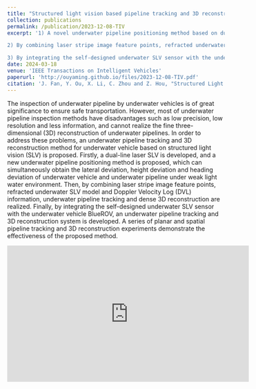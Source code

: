 ```yaml
---
title: "Structured light vision based pipeline tracking and 3D reconstruction method for underwater vehicle"
collection: publications
permalink: /publication/2023-12-08-TIV
excerpt: '1) A novel underwater pipeline positioning method based on dual-line laser SLV is proposed, which can simultaneously obtain the lateral deviation, height deviation and heading deviation of underwater vehicle and underwater pipeline under weak light water environment, providing the basis for underwater pipeline tracking.

2) By combining laser stripe image feature points, refracted underwater SLV model and Doppler Velocity Log (DVL) information, the tracking and dense 3D reconstruction of underwater pipeline are realized, which is difficult for existing underwater inspection methods.

3) By integrating the self-designed underwater SLV sensor with the underwater vehicle BlueROV, an underwater pipeline tracking and 3D reconstruction system is developed, and a series of planar and spatial pipeline experiments are carried out to verify its effectiveness.'
date: 2024-03-18
venue: 'IEEE Transactions on Intelligent Vehicles'
paperurl: 'http://ouyaming.github.io/files/2023-12-08-TIV.pdf'
citation: 'J. Fan, Y. Ou, X. Li, C. Zhou and Z. Hou, "Structured Light Vision Based Pipeline Tracking and 3D Reconstruction Method for Underwater Vehicle," in IEEE Transactions on Intelligent Vehicles, vol. 9, no. 2, pp. 3372-3383, Feb. 2024, doi: 10.1109/TIV.2023.3340737.'
---
```


The inspection of underwater pipeline by underwater vehicles is of great significance to ensure safe transportation. However, most of underwater pipeline inspection methods have disadvantages such as low precision, low resolution and less information, and cannot realize the fine three-dimensional (3D) reconstruction of underwater pipelines. In order to address these problems, an underwater pipeline tracking and 3D reconstruction method for underwater vehicle based on structured light vision (SLV) is proposed. Firstly, a dual-line laser SLV is developed, and a new underwater pipeline positioning method is proposed, which can simultaneously obtain the lateral deviation, height deviation and heading deviation of underwater vehicle and underwater pipeline under weak light water environment. Then, by combining laser stripe image feature points, refracted underwater SLV model and Doppler Velocity Log (DVL) information, underwater pipeline tracking and dense 3D reconstruction are realized. Finally, by integrating the self-designed underwater SLV sensor with the underwater vehicle BlueROV, an underwater pipeline tracking and 3D reconstruction system is developed. A series of planar and spatial pipeline tracking and 3D reconstruction experiments demonstrate the effectiveness of the proposed method.

<div style="text-align: center;">
  <iframe width="560" height="315" src="https://ouyaming.github.io/vedio/2023-12-08-TIV_vedio.mp4" frameborder="0" allow="accelerometer; autoplay; clipboard-write; encrypted-media; gyroscope; picture-in-picture" allowfullscreen></iframe>
</div>
